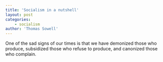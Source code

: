 ```yaml
---
title: 'Socialism in a nutshell'
layout: post
categories:
    - socialism
author: 'Thomas Sowell'
---
```


One of the sad signs of our times is that we have demonized those who produce, subsidized those who refuse to produce, and canonized those who complain.